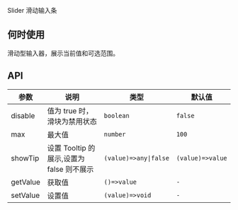 Slider 滑动输入条

## 何时使用

滑动型输入器，展示当前值和可选范围。

## API

| 参数     | 说明                                      | 类型                  | 默认值           |
| -------- | ----------------------------------------- | --------------------- | ---------------- |
| disable  | 值为 true 时，滑块为禁用状态              | `boolean`             | `false`          |
| max      | 最大值                                    | `number`              | `100`            |
| showTip  | 设置 Tooltip 的展示,设置为 false 则不展示 | `(value)=>any\|false` | `(value)=>value` |
| getValue | 获取值                                    | `()=>value`           | `-`              |
| setValue | 设置值                                    | `(value)=>void`       | `-`              |
